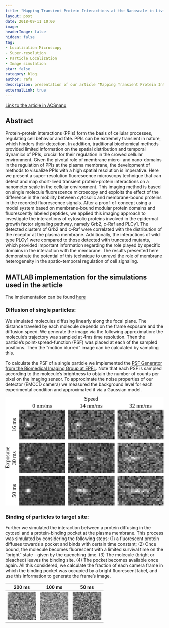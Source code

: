```yaml
---
title: "Mapping Transient Protein Interactions at the Nanoscale in Living Mammalian Cells"
layout: post
date: 2018-09-11 10:00
image:
headerImage: false
hidden: false
tag:
- Localization Microscopy
- Super-resolution
- Particle Localization
- Image simulation
star: false
category: blog
author: rafa
description: presentation of our article "Mapping Transient Protein Interactions at the Nanoscale in Living Mammalian Cells" by H. De Keersmaecker, R. Camacho, D. M. Rantasa, E. Fron, H. Uji-i, H. Mizuno, S. Rocha, ACS Nano 2018, acsnano.8b01227.
externalLink: true
---
```


[Link to the article in ACSnano](https://pubs.acs.org/doi/10.1021/acsnano.8b01227)

## Abstract
Protein-protein interactions (PPIs) form the basis of cellular processes, regulating cell behavior and fate. PPIs can be extremely transient in nature, which hinders their detection. In addition, traditional biochemical methods provided limited information on the spatial distribution and temporal dynamics of PPIs, crucial for their regulation in the crowed cellular environment. Given the pivotal role of membrane micro- and nano-domains in the regulation of PPIs at the plasma membrane, the development of methods to visualize PPIs with a high spatial resolution is imperative. Here we present a super-resolution fluorescence microscopy technique that can detect and map short-lived transient protein-protein interactions on a nanometer scale in the cellular environment. This imaging method is based on single molecule fluorescence microscopy and exploits the effect of the difference in the mobility between cytosolic and membrane-bound proteins in the recorded fluorescence signals. After a proof-of-concept using a model system based on membrane-bound modular protein domains and fluorescently labeled peptides, we applied this imaging approach to investigate the interactions of cytosolic proteins involved in the epidermal growth factor signaling pathway, namely Grb2, c-Raf and PLCγ1. The detected clusters of Grb2 and c-Raf were correlated with the distribution of the receptor at the plasma membrane. Additionally, the interactions of wild type PLCγ1 were compared to those detected with truncated mutants, which provided important information regarding the role played by specific domains in the interaction with the membrane. The results presented here demonstrate the potential of this technique to unravel the role of membrane heterogeneity in the spatio-temporal regulation of cell signaling.


## MATLAB implementation for the simulations used in the article
The implementation can be found [here](https://github.com/CamachoDejay/diffusion_binding_simulations)

### Diffusion of single particles:
We simulated molecules diffusing linearly along the focal plane. The distance traveled by each molecule depends on the frame exposure and the diffusion speed. We generate the image via the following approximation: the molecule’s trajectory was sampled at 4ms time resolution. Then the particle’s point-spread-function (PSF) was placed at each of the sampled positions. Then the “motion blurred” image can be calculated by sampling this.

To calculate the PSF of a single particle we implemented the [PSF Generator from the Biomedical Imaging Group at EPFL]( http://bigwww.epfl.ch/algorithms/psfgenerator/). Note that each PSF is sampled according to the molecule’s brightness to obtain the number of counts per pixel on the imaging sensor. To approximate the noise properties of our detector (EMCCD camera) we measured the background level for each experimental condition and approximated it via a Gaussian model.

![image1](/assets/images/ACSnano/Diff.svg "Diffusion example")

### Binding of particles to target site:
Further we simulated the interaction between a protein diffusing in the cytosol and a protein-binding pocket at the plasma membrane. This process was simulated by considering the following steps: (1) a fluorescent protein diffuses towards a pocket and binds with certain time constant; (2) Once bound, the molecule becomes fluorescent with a limited survival time on the “bright” state - given by the quenching time. (3) The molecule (bright or bleached) leaves the binding site. (4) The pocket becomes available once again. All this considered, we calculate the fraction of each camera frame in which the binding pocket was occupied by a bright fluorescent label, and use this information to generate the frame’s image.

200 ms | 100 ms | 50 ms
------------ | ------------- | ------------- |
<img src="/assets/images/ACSnano/pocket_200_exp_30.gif" width="90" height="90"> | <img src="/assets/images/ACSnano/pocket_100_exp_30.gif" width="90" height="90">  | <img src="/assets/images/ACSnano/pocket_50_exp_30.gif" width="90" height="90"> |  

